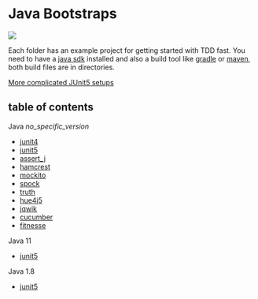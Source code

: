# Java Bootstraps

![](https://github.com/swkBerlin/kata-bootstraps/workflows/Java_CI/badge.svg)

Each folder has an example project for getting started with TDD fast.
You need to have a [java sdk](https://www.java.com/) installed and also a build tool like [gradle](http://gradle.org/) or [maven](https://maven.apache.org/), both build files are in directories.

[More complicated JUnit5 setups](https://github.com/junit-team/junit5-samples)

## table of contents

Java _no_specific_version_
  * [junit4](junit4)
  * [junit5](junit5)
  * [assert_j](assert_j)
  * [hamcrest](hamcrest)
  * [mockito](mockito)
  * [spock](spock)
  * [truth](truth)
  * [hue4j5](hue4j5)
  * [jqwik](jqwik)
  * [cucumber](cucumber)
  * [fitnesse](fitnesse)

Java 11

  * [junit5](11/junit5)


Java 1.8

  * [junit5](1.8/junit5)
